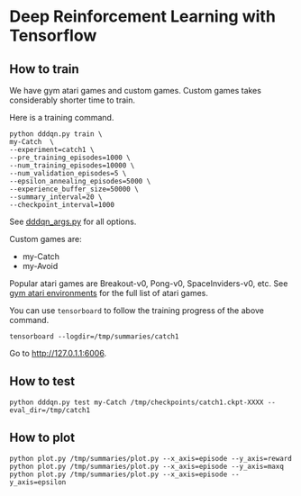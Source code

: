 # Deep Reinforcement Learning with Tensorflow

## How to train

We have gym atari games and custom games. Custom games takes considerably
shorter time to train.

Here is a training command.
```
python dddqn.py train \
my-Catch  \
--experiment=catch1 \
--pre_training_episodes=1000 \
--num_training_episodes=10000 \
--num_validation_episodes=5 \
--epsilon_annealing_episodes=5000 \
--experience_buffer_size=50000 \
--summary_interval=20 \
--checkpoint_interval=1000
```

See [dddqn_args.py][1] for all options.

Custom games are:

- my-Catch
- my-Avoid

Popular atari games are Breakout-v0, Pong-v0, SpaceInviders-v0, etc.
See [gym atari environments][2] for the full list of atari games.

You can use `tensorboard` to follow the training progress of the above command.

```
tensorboard --logdir=/tmp/summaries/catch1
```

Go to http://127.0.1.1:6006.

## How to test

```
python dddqn.py test my-Catch /tmp/checkpoints/catch1.ckpt-XXXX --eval_dir=/tmp/catch1
```

## How to plot

```
python plot.py /tmp/summaries/plot.py --x_axis=episode --y_axis=reward
python plot.py /tmp/summaries/plot.py --x_axis=episode --y_axis=maxq
python plot.py /tmp/summaries/plot.py --x_axis=episode --y_axis=epsilon
```



[1]: ./dddqn_args.py
[2]: https://gym.openai.com/envs#atari
